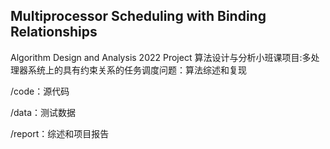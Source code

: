 ## Multiprocessor Scheduling with Binding Relationships
Algorithm Design and Analysis 2022 Project
算法设计与分析小班课项目:多处理器系统上的具有约束关系的任务调度问题：算法综述和复现

/code：源代码

/data：测试数据

/report：综述和项目报告
